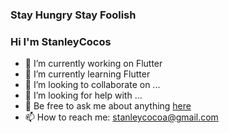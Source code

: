 ### Stay Hungry Stay Foolish 
### Hi I'm StanleyCocos
- 🔭 I’m currently working on Flutter
- 🌱 I’m currently learning Flutter
- 👯 I’m looking to collaborate on ...
- 🤔 I’m looking for help with ...
- 💬  Be free to ask me about anything [here](https://github.com/StanleyCocos/StanleyCocos/issues)
- 📫 How to reach me: stanleycocoa@gmail.com
